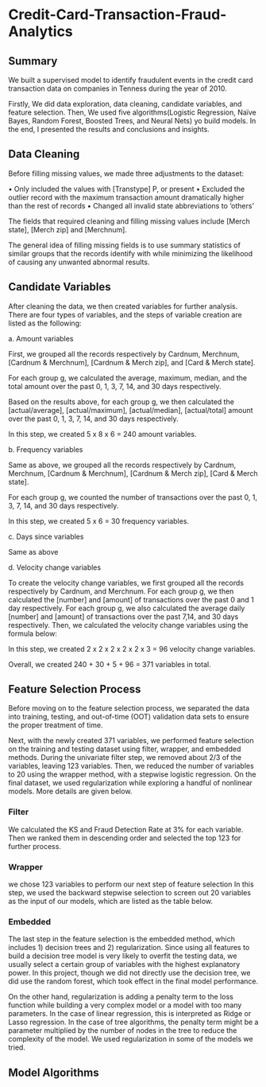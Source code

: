 # Credit-Card-Transaction-Fraud-Analytics
## Summary
We built a supervised model to identify fraudulent events in the credit card transaction data on companies in Tenness during the year of 2010.

Firstly, We did data exploration, data cleaning, candidate variables, and feature selection. 
Then, We used five algorithms(Logistic Regression, Naïve Bayes, Random Forest, Boosted Trees, and Neural Nets) yo build models. 
In the end, I presented the results and conclusions and insights.

## Data Cleaning

Before filling missing values, we made three adjustments to the dataset:

• Only included the values with [Transtype] P, or present
• Excluded the outlier record with the maximum transaction amount dramatically higher than the rest of records
• Changed all invalid state abbreviations to ‘others’

The fields that required cleaning and filling missing values include [Merch state], [Merch zip] and [Merchnum]. 

The general idea of filling missing fields is to use summary statistics of similar groups that the records identify with while minimizing the likelihood of causing any unwanted abnormal results. 

## Candidate Variables
After cleaning the data, we then created variables for further analysis. There are four types of variables, and the steps of variable creation are listed as the following:

a. Amount variables

First, we grouped all the records respectively by Cardnum, Merchnum, [Cardnum & Merchnum], [Cardnum & Merch zip], and [Card & Merch state].

For each group g, we calculated the average, maximum, median, and the total amount over the past 0, 1, 3, 7, 14, and 30 days respectively.

Based on the results above, for each group g, we then calculated the [actual/average], [actual/maximum], [actual/median], [actual/total] amount over the past 0, 1, 3, 7, 14, and 30 days respectively.

In this step, we created 5 x 8 x 6 = 240 amount variables.

b. Frequency variables

Same as above, we grouped all the records respectively by Cardnum, Merchnum, [Cardnum & Merchnum], [Cardnum & Merch zip], [Card & Merch state].

For each group g, we counted the number of transactions over the past 0, 1, 3, 7, 14, and 30 days respectively.

In this step, we created 5 x 6 = 30 frequency variables.

c. Days since variables

Same as above

d. Velocity change variables

To create the velocity change variables, we first grouped all the records respectively by Cardnum, and Merchnum.
For each group g, we then calculated the [number] and [amount] of transactions over the past 0 and 1 day respectively.
For each group g, we also calculated the average daily [number] and [amount] of transactions over the past 7,14, and 30 days respectively.
Then, we calculated the velocity change variables using the formula below:

In this step, we created 2 x 2 x 2 x 2 x 2 x 3 = 96 velocity change variables.

Overall, we created 240 + 30 + 5 + 96 = 371 variables in total.

## Feature Selection Process

Before moving on to the feature selection process, we separated the data into training, testing, and out-of-time (OOT) validation data sets to ensure the proper treatment of time. 

Next, with the newly created 371 variables, we performed feature selection on the training and testing dataset using filter, wrapper, and embedded methods. During the univariate filter step, we removed about 2/3 of the variables, leaving 123 variables. Then, we reduced the number of variables to 20 using the wrapper method, with a stepwise logistic regression. On the final dataset, we used regularization while exploring a handful of nonlinear models. More details are given below.

### Filter
We calculated the KS and Fraud Detection Rate at 3% for each variable. Then we ranked them in descending order and selected the top 123 for further process.

### Wrapper
we chose 123 variables to perform our next step of feature selection  In this step, we used the backward stepwise selection to screen out 20 variables as the input of our models, which are listed as the table below.

### Embedded
The last step in the feature selection is the embedded method, which includes 1) decision trees and 2) regularization.
Since using all features to build a decision tree model is very likely to overfit the testing data, we usually select a certain group of variables with the highest explanatory power. In this project, though we did not directly use the decision tree, we did use the random forest, which took effect in the final model performance.

On the other hand, regularization is adding a penalty term to the loss function while building a very complex model or a model with too many parameters. In the case of linear regression, this is interpreted as Ridge or Lasso regression. In the case of tree algorithms, the penalty term might be a parameter multiplied by the number of nodes in the tree to reduce the complexity of the model. We used regularization in some of the models we tried.


## Model Algorithms


